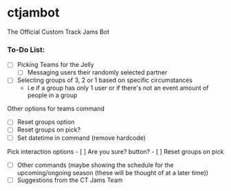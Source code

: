 # ctjambot

The Official Custom Track Jams Bot

### To-Do List:
- [ ] Picking Teams for the Jelly
  - [ ] Messaging users their randomly selected partner
- [ ] Selecting groups of 3, 2 or 1 based on specific circumstances
  - i.e if a group has only 1 user or if there's not an event amount of people in a group

Other options for teams command
  - [ ] Reset groups option
  - [ ] Reset groups on pick?
  - [ ] Set datetime in command (remove hardcode)
 
Pick interaction options
    - [ ] Are you sure? button?
    - [ ] Reset groups on pick
- [ ] Other commands (maybe showing the schedule for the upcoming/ongoing season (these will be thought of at a later time))
- [ ] Suggestions from the CT Jams Team
